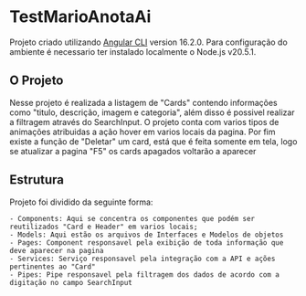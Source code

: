 # TestMarioAnotaAi

Projeto criado utilizando [Angular CLI](https://github.com/angular/angular-cli) version 16.2.0.
Para configuração do ambiente é necessario ter instalado localmente o Node.js v20.5.1.

## O Projeto

Nesse projeto é realizada a listagem de "Cards" contendo informações como "titulo, descrição, imagem e categoria", além disso é possivel realizar a filtragem através do SearchInput.
O projeto conta com varios tipos de animações atribuidas a ação hover em varios locais da pagina.
Por fim existe a função de "Deletar" um card, está que é feita somente em tela, logo se atualizar a pagina "F5" os cards apagados voltarão a aparecer

## Estrutura
Projeto foi dividido da seguinte forma:

    - Components: Aqui se concentra os componentes que podém ser reutilizados "Card e Header" em varios locais;
    - Models: Aqui estão os arquivos de Interfaces e Modelos de objetos
    - Pages: Component responsavel pela exibição de toda informação que deve aparecer na pagina
    - Services: Serviço responsavel pela integração com a API e ações pertinentes ao "Card"
    - Pipes: Pipe responsavel pela filtragem dos dados de acordo com a digitação no campo SearchInput